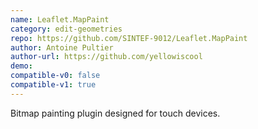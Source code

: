 ```yaml
---
name: Leaflet.MapPaint
category: edit-geometries
repo: https://github.com/SINTEF-9012/Leaflet.MapPaint
author: Antoine Pultier
author-url: https://github.com/yellowiscool
demo: 
compatible-v0: false
compatible-v1: true
---
```


Bitmap painting plugin designed for touch devices.
